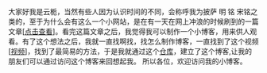 大家好我是云栀，当然有些人因为认识时间的不同，会称呼我为披萨  明 铭 宋铭之类的，至于为什么会有这么一个小网站，是在有一天在网上冲浪的时候刷到的一篇文章[[点击查看](https://laike9m.com/blog/people-die-but-long-live-github,122/)]。看完这篇文章之后，我觉得我可以制作一个小博客，用来供人观看。有了这个想法之后，我就一直找啊找，找怎么制作博客，一直找到了这个视频[[视频](https://www.bilibili.com/video/BV1GM4m1m7ZD/)]，找到了最简易的方法，于是我就通过这个[仓库](https://github.com/Meekdai/Gmeek-template)，建立了这个博客,让我的朋友们可以通过访问这个博客来回想起我。
所以各位，欢迎访问我的小博客。
